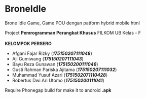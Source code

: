 # BroneIdle
Brone Idle Game, Game POU dengan patform hybrid mobile html

Project <b>Pemrogramman Perangkat Khusus</b> FILKOM UB Kelas - F 
<br>
<br>
<b>KELOMPOK PERSERO</b>
- Afgani Fajar Rizky (<b><i>175150207111048</i></b>)
- Aji Gumiwang (<b><i>175150207111043</i></b>)
- Bayu Reza Gunawan (<b><i>175150200111046</i></b>)
- Gusti Rahman Pariska Ajitama (<b><i>175150207111032</i></b>)
- Muhammad Yusuf Azari (<b><i>1751502071110428</i></b>)
- Robertus Dwi Ari Utomo (<b><i>175150200111041</i></b>)

Require Phonegap build for make it to android <b>.apk</b>
